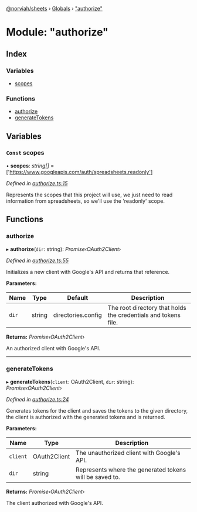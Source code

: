 [@norviah/sheets](../README.md) › [Globals](../globals.md) › ["authorize"](_authorize_.md)

# Module: "authorize"

## Index

### Variables

* [scopes](_authorize_.md#const-scopes)

### Functions

* [authorize](_authorize_.md#authorize)
* [generateTokens](_authorize_.md#generatetokens)

## Variables

### `Const` scopes

• **scopes**: *string[]* = ['https://www.googleapis.com/auth/spreadsheets.readonly']

*Defined in [authorize.ts:15](https://github.com/Norviah/sheets/blob/afa1154/src/authorize.ts#L15)*

Represents the scopes that this project will use, we just need to read
information from spreadsheets, so we'll use the 'readonly' scope.

## Functions

###  authorize

▸ **authorize**(`dir`: string): *Promise‹OAuth2Client›*

*Defined in [authorize.ts:55](https://github.com/Norviah/sheets/blob/afa1154/src/authorize.ts#L55)*

Initializes a new client with Google's API and returns that reference.

**Parameters:**

Name | Type | Default | Description |
------ | ------ | ------ | ------ |
`dir` | string | directories.config | The root directory that holds the credentials and tokens file. |

**Returns:** *Promise‹OAuth2Client›*

An authorized client with Google's API.

___

###  generateTokens

▸ **generateTokens**(`client`: OAuth2Client, `dir`: string): *Promise‹OAuth2Client›*

*Defined in [authorize.ts:24](https://github.com/Norviah/sheets/blob/afa1154/src/authorize.ts#L24)*

Generates tokens for the client and saves the tokens to the given directory,
the client is authorized with the generated tokens and is returned.

**Parameters:**

Name | Type | Description |
------ | ------ | ------ |
`client` | OAuth2Client | The unauthorized client with Google's API. |
`dir` | string | Represents where the generated tokens will be saved to. |

**Returns:** *Promise‹OAuth2Client›*

The client authorized with Google's API.
